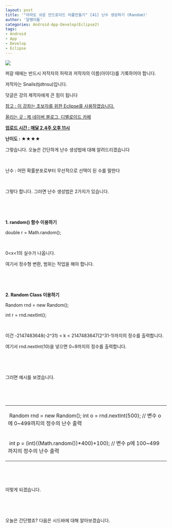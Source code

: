 ```yaml
---
layout: post
title: '"아마도 쉬운 안드로이드 어플만들기" [41] 난수 생성하기 (Random)'
author: '달팽이들'
categories: Android-App-Develop(Eclipse2)
tags:
- Android
- App
- Develop
- Eclipse
---
```



<script> location.href='https://cafe.naver.com/develoid/386657' ; </script>

<p> <img src="https://dthumb-phinf.pstatic.net/?src=%22http%3A%2F%2Fpostfiles3.naver.net%2F20130523_178%2Ftjdtnsu_1369283538974akCh1_JPEG%2Fand.jpg%3Ftype%3Dw2%22&amp;type=cafe_wa740"> </p>
<p><p><p>퍼갈 때에는 반드시 저작자의 허락과 저작자의 이름(아이디)를 기록하어야 합니다.</p>
<p>저작자는 Snails(tjdtnsu)입니다.</p>
<p>덧글은 강의 제작자에게 큰 힘이 됩니다</p>
<p><u>참고 : 이 강좌는 초보자를 위한 Eclipse를 사용하였습니다.</u></p>
<p><u>올리는 곳 : 제 네이버 블로그, 디벨로이드 카페</u></p>
<p><u><strong>업로드 시간 : 매달 2,4주 오후 11시</strong></u><p></p>
<p> <strong>난이도 : ★★★★</strong></p>
<strong></strong><p><strong></strong></p>
<strong></strong><p>그렇습니다. 오늘은 간단하게 난수 생성법에 대해 알려드리겠습니다</p>
<p>&nbsp;</p>
<p>난수 : 어떤 확률분포로부터 무선적으로 선택이 된 수를 말한다</p>
<p>&nbsp;</p>
<p>그렇다 합니다. 그러면 난수 생성법은 2가지가 있습니다.</p>
<p>&nbsp;</p>
<p>&nbsp;</p>
<p><strong>1. random() 함수 이용하기</strong></p>
<p>double&nbsp;r = Math.random();</p>
<p>&nbsp;</p>
<p>0&lt;x&lt;1의 실수가 나옵니다.&nbsp;</p>
<p>여기서 정수형 변환, 범위는 작업을 해야 합니다.﻿&nbsp;</p>
<p>&nbsp;&nbsp;</p>
<p>﻿&nbsp;</p>
<p><strong>2. Random Class 이용하기</strong></p>
<p>Random rnd = new Random();&nbsp;</p>
<p>int&nbsp;r = rnd.nextInt();﻿﻿</p>
<p>&nbsp;</p>
<p>이건﻿﻿&nbsp;-2147483648(-2^31) &lt; k &lt; 2147483647(2^31-1)까지의 정수를 출력합니다.</p>
<p>여기서 rnd.nextInt(10)을 넣으면 0~9까지의 정수를 출력합니다.</p>
<p>&nbsp;</p>
<p>&nbsp;</p>
<p></p>
<p>그러면 예시를﻿ 보겠습니다.</p>
<p>&nbsp;</p>
<p>&nbsp;</p>






<table><tbody><tr><td ><p>&nbsp;Random rnd = new Random();&nbsp;int o = rnd.nextInt(500); // 변수 o에 0~499까지의 정수의 난수 출력</p>
</td></tr><tr><td ><p>&nbsp;int&nbsp;p = (int)((Math.random())*400)+100); // 변수 p에 100~499까지의 정수의 난수 출력</p>
</td></tr></tbody></table><p></p>
<p>&nbsp;</p>
<p>&nbsp;</p>
<p>이렇게 되겠습니다.</p>
<p>&nbsp;</p>
<p>&nbsp;</p>
<p>오늘은 간단했죠? 다음은 시드바에 대해 알아보겠습니다.</p>
<p>&nbsp;</p>
<p>&nbsp;</p>
<p></p>
</p>
</p>

